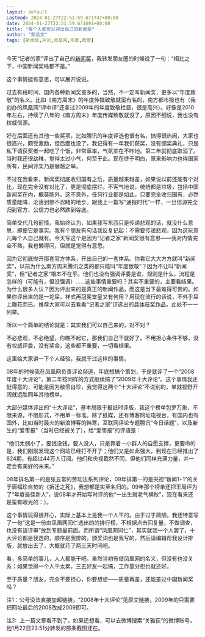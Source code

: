 ```yaml
---
layout: default
Lastmod: 2024-01-27T22:51:59.671747+00:00
date: 2024-01-27T22:51:59.671691+00:00
title: "每个人都可以评出自己的新闻奖"
author: "彭远文"
tags: [新闻奖,评论,凤凰网,年度,致敬]
---
```


今天“记者的家”评出了自己的[新闻奖](http://mp.weixin.qq.com/s?__biz=MzkzNjI4NDUzNw==&mid=2247483959&idx=1&sn=eb261162fcbfb6768c43dc0dcaad7c80&chksm=c2a05a21f5d7d3373602b6b798755490ce2969d2812336197c1afcb1d46ae34fb1d6c1272886&scene=21#wechat_redirect)，我转发朋友圈的时候说了一句：“相比之下，中国新闻奖啥都不是。”  

这个事情挺有意思，可以展开说说。

过去有段时间，国内各种新闻奖蛮多的，当然，不一定叫新闻奖，更多以“年度致敬”的名义。比如《南方周末》的年度传媒致敬就蛮有名的，南方都市报也有（我创办的凤凰网“评中评”还拿过2009年的年度致敬栏目，很是高兴）。好像是2010年左右，持续了八年的《南方周末》年度传媒致敬就没了，原因不细说，我也没有权威信源。

好在后面还有其他一些奖项，比如腾讯的年度评选也很有名，搞得很热闹，大家也很高兴，颇受激励，但后面也没了。我记得有一年我们获奖，没有颁奖典礼，只是私下请获奖者一起吃了个饭，非常草率，气氛实在不咋地。第二年就彻底取消了。当时我还很幼稚，觉得太过小气，何至于此。现在终于明白，原来影响力也得国家所有，民间评奖乃是僭越之举。

不过在我看来，新闻奖彻底收归国有之后，质量越来越差，如果说以前还能有个对比，现在完全没有对比了，更是彻底摆烂。不客气地说，统统都是垃圾，包括中国新闻奖在内，概莫能外。这不意外，任何行业都是如此，只要完全收归国有，必然质量陡降，沦落到惨不忍睹的地步。跟我上一篇写“通报时代”一样，一旦信源完全归到官方，公信力也必然跌到谷底。

简单交代几句前情，我始终认为，如果我写东西只是传递悲观的话，就没什么意思，即便它是事实。我有个朋友有句话我反复记起：不需要传递悲观，因为这玩意儿每个人自己就有。今天写这个是因为“记者之家”新闻奖很有意思——我对内情完全不熟，我也懒得问，但就是觉得有意思。  

因为它彻底抛开那套官方体系，开出自己的一套体系。你看它大大方方就叫“新闻奖”，以前为什么南方周末腾讯之类的都只能叫“年度致敬”？因为不让叫“新闻奖”，但“记者之家”根本不在乎。他们也没有强调评委是谁，规则是什么，流程是怎样的（可能有，但没强调）……这些事情重要吗？其实不重要的，主要看结果。为什么很多人认？因为评出来的是真正的新闻作品，而这是当下最难得可贵的。如果你评出来的是一坨屎，样式再冠冕堂皇又有何用？用现在流行的话说，不外乎屎上雕花而已。推荐大家可以去看看“记者之家”评选出的[具体获奖作品](http://mp.weixin.qq.com/s?__biz=MzkzNjI4NDUzNw==&mid=2247483959&idx=1&sn=eb261162fcbfb6768c43dc0dcaad7c80&chksm=c2a05a21f5d7d3373602b6b798755490ce2969d2812336197c1afcb1d46ae34fb1d6c1272886&scene=21#wechat_redirect)，此处不一一列举。  

所以一个简单的结论就是：其实我们可以自己来的，对不对？  

不必悲观，不必绝望，你瞧不起它，那我们自己干就好了。不用担心条件不够，没有权威评委，没有奖金，这些都不重要，一切看结果。

这里给大家讲一下个人经验，我就干过这样的事情。

08年的时候我在凤凰网负责评论频道，年底想搞个策划，于是就评了一个“2008年度十大评论”，第二年按同样的方式继续搞了“2009年十大评论”。这个事情我还挺得意的，可能是因为敝帚自珍，我觉得这两个“十大评论”不说别的，单就视野开阔就远胜同年其他榜单。

大部分媒体评出的“十大评论”，基本局限于报纸时评版，我这个榜单包罗万象，不限来源，不限形式，不用单一标准。除了纸媒，还有博客网址电视台，有国内也有国外，比如当时最火的新浪博客的韩寒，互联网评论专题腾讯“今日话题”，以及新生的“爱枣报”（当时已经被关了），给“爱枣报”的评语是：

“他们太弱小了，要钱没钱，要人没人，只是靠着一小群人的自愿支撑，更要命的是，我们刚刚发现这个网站已经打不开了；他们又是如此强大，到现在已经推出了624期，有超过44万人订阅。他们和央视截然不同，但他们同样充满力量，并一定会有美好的未来。”

08年排名第一的是张五常的劳动法系列评论，09年排第一的是央视“新闻1+1”的关于唐福珍自焚的《拆迁之死》，我想都是实至名归的。09年那个榜单还把王局评为了“年度最佳新人”，说08年才开始写时评的他“一出生就老气横秋”，现在看来还是蛮有眼光的：）。

这个事情玩得很开心，实际上基本上是我一个人干的。由于过于简陋，我还特意写了一句“这是一份由凤凰网同仁选出的的排行榜，不根据点击回复量，不做调查，也没有请评审”放到专题最前面。而所谓“凤凰网同仁”，其实就我一个人罢了，十大评论都是我选的，顺序是我排的，颁奖词也是我写的，然后请编辑帮我设计排版，就放出去了，大概就花了两三天时间吧。  

看，多简单的事儿，人人都能干吧。虽然当初有借凤凰网的名义，但没有也没关系；如果觉得一个人干太累，三五好友一起搞，工作量分担也就还好。

至于质量？朋友，完全不要担心，你要想想——质量再差，还能差过中国新闻奖吗？

注1：公号没法直接加超链接，“2008年十大评论”见原文链接，2009年的只需要把网址最后的2008改成2009即可。  

注2:  上一篇文章看不到了，如果还想看，可以去微博搜索“关雅荻“的微博账号，他1月22日23:51分转发的那条截图还在。

